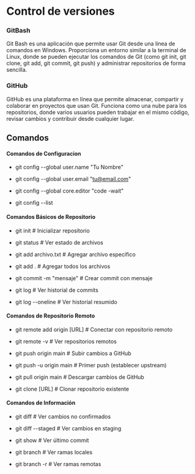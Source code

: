 # Control de versiones
### GitBash 
Git Bash es una aplicación que permite usar Git desde una línea de comandos en Windows. Proporciona un entorno similar a la terminal de Linux, donde se pueden ejecutar los comandos de Git (como git init, git clone, git add, git commit, git push) y administrar repositorios de forma sencilla.

### GitHub
GitHub es una plataforma en línea que permite almacenar, compartir y colaborar en proyectos que usan Git. Funciona como una nube para los repositorios, donde varios usuarios pueden trabajar en el mismo código, revisar cambios y contribuir desde cualquier lugar.

## Comandos

#### Comandos de Configuracion
- git config --global user.name "Tu Nombre"

- git config --global user.email "tu@email.com"

- git config --global core.editor "code -wait"

- git config --list

#### Comandos Básicos de Repositorio
- git init # Inicializar repositorio

- git status # Ver estado de archivos

- git add archivo.txt # Agregar archivo específico

- git add . # Agregar todos los archivos

- git commit -m "mensaje" # Crear commit con mensaje

- git log # Ver historial de commits

- git log --oneline # Ver historial resumido

#### Comandos de Repositorio Remoto
- git remote add origin [URL] # Conectar con repositorio remoto

- git remote -v # Ver repositorios remotos

- git push origin main # Subir cambios a GitHub

- git push -u origin main # Primer push (establecer upstream)

- git pull origin main # Descargar cambios de GitHub

- git clone [URL] # Clonar repositorio existente

#### Comandos de Información
- git diff # Ver cambios no confirmados

- git diff --staged # Ver cambios en staging

- git show # Ver último commit

- git branch # Ver ramas locales

- git branch -r # Ver ramas remotas